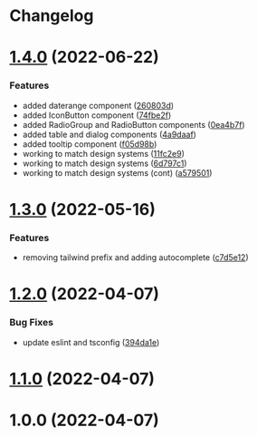 # Changelog

# [1.4.0](https://github.com/statflo/textkit-ui-library/compare/v1.3.0...v1.4.0) (2022-06-22)


### Features

* added daterange component ([260803d](https://github.com/statflo/textkit-ui-library/commit/260803d1aad6bd054cbe5c25a364e0417ba83b86))
* added IconButton component ([74fbe2f](https://github.com/statflo/textkit-ui-library/commit/74fbe2fc7f2f75ff8f5e686b2ebc4f59dbd40488))
* added RadioGroup and RadioButton components ([0ea4b7f](https://github.com/statflo/textkit-ui-library/commit/0ea4b7fcfb759bdd2dca1183902118e4d965653c))
* added table and dialog components ([4a9daaf](https://github.com/statflo/textkit-ui-library/commit/4a9daaf2aea03c26605d986ae731b806baa670f2))
* added tooltip component ([f05d98b](https://github.com/statflo/textkit-ui-library/commit/f05d98be8f4e8bdb6006f2a96970722d0b959864))
* working to match design systems ([11fc2e9](https://github.com/statflo/textkit-ui-library/commit/11fc2e90df880d55722b7c7b91d854def2d1c14f))
* working to match design systems ([6d797c1](https://github.com/statflo/textkit-ui-library/commit/6d797c125a1347d91d0cfa0a95625d298bf4c4ab))
* working to match design systems (cont) ([a579501](https://github.com/statflo/textkit-ui-library/commit/a579501529a94d4685d531b7b35611f9e65e0753))

# [1.3.0](https://github.com/statflo/textkit-ui-library/compare/v1.2.0...v1.3.0) (2022-05-16)


### Features

* removing tailwind prefix and adding autocomplete ([c7d5e12](https://github.com/statflo/textkit-ui-library/commit/c7d5e12bb255114ef8a91d948fa0e17498643508))

# [1.2.0](https://github.com/statflo/textkit-ui-library/compare/v1.1.0...v1.2.0) (2022-04-07)


### Bug Fixes

* update eslint and tsconfig ([394da1e](https://github.com/statflo/textkit-ui-library/commit/394da1e6250163cc62ba8c549962250d1e049c82))

# [1.1.0](https://github.com/statflo/textkit-ui-library/compare/v1.0.0...v1.1.0) (2022-04-07)

# 1.0.0 (2022-04-07)

